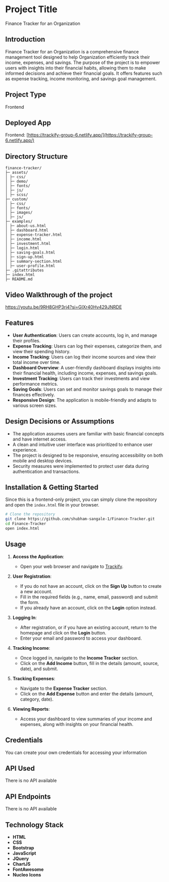 # Project Title

Finance Tracker for an Organization

## Introduction

Finance Tracker for an Organization is a comprehensive finance management tool designed to help Organization efficiently track their income, expenses, and savings. The purpose of the project is to empower users with insights into their financial habits, allowing them to make informed decisions and achieve their financial goals. It offers features such as expense tracking, income monitoring, and savings goal management.

## Project Type

Frontend

## Deployed App

Frontend: [https://trackify-group-6.netlify.app/](https://trackify-group-6.netlify.app/)

## Directory Structure
```
finance-tracker/
├─ assets/
│ ├─ css/
│ ├─ demo/
│ ├─ fonts/
│ ├─ js/
│ ├─ scss/
├─ custom/
│ ├─ css/
│ ├─ fonts/
│ ├─ images/
│ ├─ js/
├─ examples/
│ ├─ about-us.html
│ ├─ dashboard.html
│ ├─ expense-tracker.html
│ ├─ income.html
│ ├─ investment.html
│ ├─ login.html
│ ├─ saving-goals.html
│ ├─ sign-up.html
│ ├─ summary-section.html
│ ├─ user-profile.html
├─ .gitattributes
├─ index.html
├─ README.md
```

## Video Walkthrough of the project

https://youtu.be/9RH8GHP3rj4?si=GIXr40Hv429JNRDE

## Features

- **User Authentication**: Users can create accounts, log in, and manage their profiles.
- **Expense Tracking**: Users can log their expenses, categorize them, and view their spending history.
- **Income Tracking**: Users can log their income sources and view their total income over time.
- **Dashboard Overview**: A user-friendly dashboard displays insights into their financial health, including income, expenses, and savings goals.
- **Investment Tracking**: Users can track their investments and view performance metrics.
- **Saving Goals**: Users can set and monitor savings goals to manage their finances effectively.
- **Responsive Design**: The application is mobile-friendly and adapts to various screen sizes.

## Design Decisions or Assumptions

- The application assumes users are familiar with basic financial concepts and have internet access.
- A clean and intuitive user interface was prioritized to enhance user experience.
- The project is designed to be responsive, ensuring accessibility on both mobile and desktop devices.
- Security measures were implemented to protect user data during authentication and transactions.

## Installation & Getting Started

Since this is a frontend-only project, you can simply clone the repository and open the `index.html` file in your browser.

```bash
# Clone the repository
git clone https://github.com/shubham-sangale-1/Finance-Tracker.git
cd Finance-Tracker
open index.html
```

## Usage

1. **Access the Application**:

   - Open your web browser and navigate to [Trackify](https://trackify-group-6.netlify.app/).

2. **User Registration**:

   - If you do not have an account, click on the **Sign Up** button to create a new account.
   - Fill in the required fields (e.g., name, email, password) and submit the form.
   - If you already have an account, click on the **Login** option instead.

3. **Logging In**:

   - After registration, or if you have an existing account, return to the homepage and click on the **Login** button.
   - Enter your email and password to access your dashboard.

4. **Tracking Income**:

   - Once logged in, navigate to the **Income Tracker** section.
   - Click on the **Add Income** button, fill in the details (amount, source, date), and submit.

5. **Tracking Expenses**:

   - Navigate to the **Expense Tracker** section.
   - Click on the **Add Expense** button and enter the details (amount, category, date).

6. **Viewing Reports**:
   - Access your dashboard to view summaries of your income and expenses, along with insights on your financial health.

## Credentials

You can create your own credentials for accessing your information

## API Used

There is no API available

## API Endpoints

There is no API available

## Technology Stack

- **HTML**
- **CSS**
- **Bootstrap**
- **JavaScript**
- **JQuery**
- **ChartJS**
- **FontAwesome**
- **Nucleo Icons**
